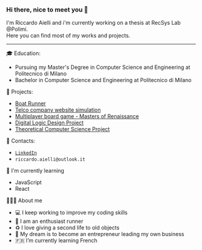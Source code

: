 ### Hi there, nice to meet you 👋
I'm Riccardo Aielli and i'm currently working on a thesis at RecSys Lab @Polimi.  
Here you can find most of my works and projects.
***

🎓 Education:
- Pursuing my Master's Degree in Computer Science and Engineering at Politecnico di Milano
- Bachelor in Computer Science and Engineering at Politecnico di Milano
<!--Master in Computer Science and Engineering at Politecnico di Milano-->

📌 Projects:
- [Boat Runner](https://github.com/riccardoaielli/CGProject2022)
- [Telco company website simulation](https://github.com/riccardoaielli/DB2Project2022)
- [Multiplayer board game - Masters of Renaissance](https://github.com/riccardoaielli/INGSWProject2021)
- [Digital Logic Design Project](https://github.com/riccardoaielli/RLProject2020)
- [Theoretical Computer Science Project](https://github.com/riccardoaielli/APIProject2020)

📢 Contacts:
<!--<a href=”https://www.linkedin.com/in/riccardoaielli"><img align=”left” src=”" alt=”icon | LinkedIn” width=”21px”/></a>-->
- [`LinkedIn`](https://www.linkedin.com/in/riccardoaielli)
- `riccardo.aielli@outlook.it`

🌱 I'm currently learning
- JavaScript
- React

🙋🏼‍♂️ About me
- :computer: I keep working to improve my coding skills
- 🏃 I am an enthusiast runner
- :recycle: I love giving a second life to old objects
- :rocket: My dream is to become an entrepreneur leading my own business
- :fr: I’m currently learning French
